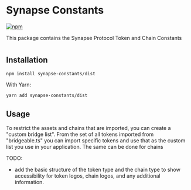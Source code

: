 # Synapse Constants
[![npm](https://img.shields.io/npm/v/%40synapsecns%2Fsdk-router?style=flat-square)](https://www.npmjs.com/package/@synapsecns/sdk-router)


This package contains the Synapse Protocol Token and Chain Constants


#



## Installation

```bash
npm install synapse-constants/dist
```

With Yarn:

```bash
yarn add synapse-constants/dist
```

## Usage


To restrict the assets and chains that are imported, you can create a "custom bridge list". From the set of all tokens imported from "bridgeable.ts" you can import specific tokens and use that as the custom list you use in your application. The same can be done for chains



TODO:
- add the basic structure of the token type and the chain type to show accessibility for token logos, chain logos, and any additional information.
